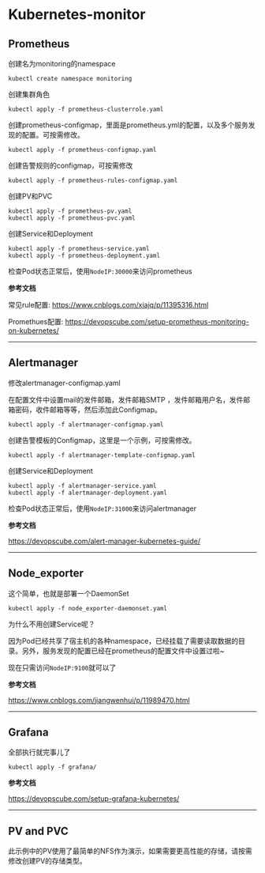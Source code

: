 # Kubernetes-monitor

## Prometheus

创建名为monitoring的namespace

```
kubectl create namespace monitoring
```

创建集群角色

```
kubectl apply -f prometheus-clusterrole.yaml
```

创建prometheus-configmap，里面是prometheus.yml的配置，以及多个服务发现的配置。可按需修改。

```
kubectl apply -f prometheus-configmap.yaml
```

创建告警规则的configmap，可按需修改

```
kubectl apply -f prometheus-rules-configmap.yaml
```

创建PV和PVC

```
kubectl apply -f prometheus-pv.yaml
kubectl apply -f prometheus-pvc.yaml
```

创建Service和Deployment

```
kubectl apply -f prometheus-service.yaml
kubectl apply -f prometheus-deployment.yaml
```

检查Pod状态正常后，使用`NodeIP:30000`来访问prometheus



**参考文档**

常见rule配置: https://www.cnblogs.com/xiajq/p/11395316.html 

Promethues配置: https://devopscube.com/setup-prometheus-monitoring-on-kubernetes/ 



---

## Alertmanager

修改alertmanager-configmap.yaml

在配置文件中设置mail的发件邮箱，发件邮箱SMTP ，发件邮箱用户名，发件邮箱密码，收件邮箱等等，然后添加此Configmap。

```
kubectl apply -f alertmanager-configmap.yaml
```

创建告警模板的Configmap，这里是一个示例，可按需修改。

```
kubectl apply -f alertmanager-template-configmap.yaml
```

创建Service和Deployment

```
kubectl apply -f alertmanager-service.yaml
kubectl apply -f alertmanager-deployment.yaml
```

检查Pod状态正常后，使用`NodeIP:31000`来访问alertmanager



**参考文档**

https://devopscube.com/alert-manager-kubernetes-guide/ 



---



## Node_exporter

这个简单，也就是部署一个DaemonSet

```
kubectl apply -f node_exporter-daemonset.yaml
```

为什么不用创建Service呢？

因为Pod已经共享了宿主机的各种namespace，已经挂载了需要读取数据的目录。另外，服务发现的配置已经在prometheus的配置文件中设置过啦~

现在只需访问`NodeIP:9100`就可以了



**参考文档**

https://www.cnblogs.com/jiangwenhui/p/11989470.html 



---

## Grafana

全部执行就完事儿了

```
kubectl apply -f grafana/
```



**参考文档**

https://devopscube.com/setup-grafana-kubernetes/ 



---

## PV and PVC

此示例中的PV使用了最简单的NFS作为演示，如果需要更高性能的存储，请按需修改创建PV的存储类型。
